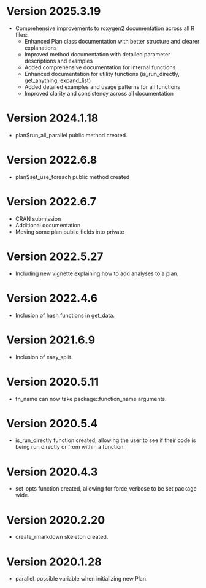 # Version 2025.3.19

- Comprehensive improvements to roxygen2 documentation across all R files:
  - Enhanced Plan class documentation with better structure and clearer explanations
  - Improved method documentation with detailed parameter descriptions and examples
  - Added comprehensive documentation for internal functions
  - Enhanced documentation for utility functions (is_run_directly, get_anything, expand_list)
  - Added detailed examples and usage patterns for all functions
  - Improved clarity and consistency across all documentation

# Version 2024.1.18

- plan$run_all_parallel public method created.

# Version 2022.6.8

- plan$set_use_foreach public method created

# Version 2022.6.7

- CRAN submission
- Additional documentation
- Moving some plan public fields into private

# Version 2022.5.27

- Including new vignette explaining how to add analyses to a plan.

# Version 2022.4.6

- Inclusion of hash functions in get_data.

# Version 2021.6.9

- Inclusion of easy_split.

# Version 2020.5.11

- fn_name can now take package::function_name arguments.

# Version 2020.5.4

- is_run_directly function created, allowing the user to see if their code is being run directly or from within a function.

# Version 2020.4.3

- set_opts function created, allowing for force_verbose to be set package wide.

# Version 2020.2.20

- create_rmarkdown skeleton created.

# Version 2020.1.28

- parallel_possible variable when initializing new Plan.

